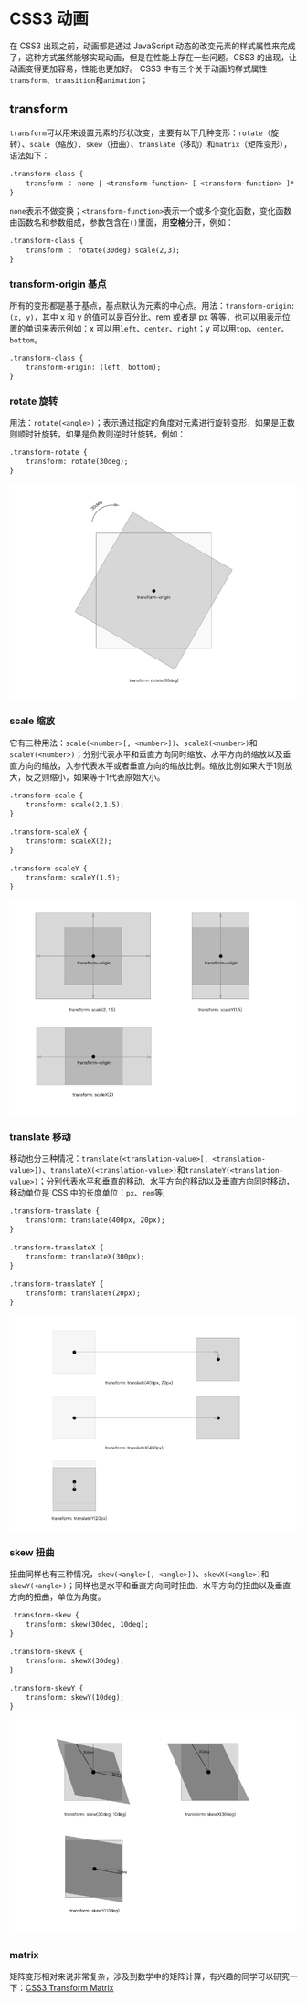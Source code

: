 # CSS3 动画
在 CSS3 出现之前，动画都是通过 JavaScript 动态的改变元素的样式属性来完成了，这种方式虽然能够实现动画，但是在性能上存在一些问题。CSS3 的出现，让动画变得更加容易，性能也更加好。
CSS3 中有三个关于动画的样式属性`transform`、`transition`和`animation`；

## transform
`transform`可以用来设置元素的形状改变，主要有以下几种变形：`rotate`（旋转）、`scale`（缩放）、`skew`（扭曲）、`translate`（移动）和`matrix`（矩阵变形），语法如下：

```
.transform-class {
	transform ： none | <transform-function> [ <transform-function> ]*
}
```

`none`表示不做变换；`<transform-function>`表示一个或多个变化函数，变化函数由函数名和参数组成，参数包含在`()`里面，用**空格**分开，例如：

```
.transform-class {
	transform ： rotate(30deg) scale(2,3);
}
```

### transform-origin 基点
所有的变形都是基于基点，基点默认为元素的中心点。用法：`transform-origin: (x, y)`，其中 x 和 y 的值可以是百分比、rem 或者是 px 等等，也可以用表示位置的单词来表示例如：x 可以用`left`、`center`、`right`；y 可以用`top`、`center`、`bottom`。

```
.transform-class {
	transform-origin: (left, bottom);
}
```

### rotate 旋转
用法：`rotate(<angle>)`；表示通过指定的角度对元素进行旋转变形，如果是正数则顺时针旋转，如果是负数则逆时针旋转，例如：

```
.transform-rotate {
	transform: rotate(30deg);
}
```

![transform rotate](../resources/images/transform-rotate.png)

### scale 缩放
它有三种用法：`scale(<number>[, <number>])`、`scaleX(<number>)`和`scaleY(<number>)`；分别代表水平和垂直方向同时缩放、水平方向的缩放以及垂直方向的缩放，入参代表水平或者垂直方向的缩放比例。缩放比例如果大于1则放大，反之则缩小，如果等于1代表原始大小。

```
.transform-scale {
	transform: scale(2,1.5);
}

.transform-scaleX {
	transform: scaleX(2);
}

.transform-scaleY {
	transform: scaleY(1.5);
}
```

![transform scale](../resources/images/transform-scale.png)

### translate 移动
移动也分三种情况：`translate(<translation-value>[, <translation-value>])`、`translateX(<translation-value>)`和`translateY(<translation-value>)`；分别代表水平和垂直的移动、水平方向的移动以及垂直方向同时移动，移动单位是 CSS 中的长度单位：`px`、`rem`等;

```
.transform-translate {
	transform: translate(400px, 20px);
}

.transform-translateX {
	transform: translateX(300px);
}

.transform-translateY {
	transform: translateY(20px);
}
```
![transform translate](../resources/images/transform-translate.png)



### skew 扭曲
扭曲同样也有三种情况，`skew(<angle>[, <angle>])`、`skewX(<angle>)`和`skewY(<angle>)`；同样也是水平和垂直方向同时扭曲、水平方向的扭曲以及垂直方向的扭曲，单位为角度。

```
.transform-skew {
	transform: skew(30deg, 10deg);
}

.transform-skewX {
	transform: skewX(30deg);
}

.transform-skewY {
	transform: skewY(10deg);
}
```
![transform skew](../resources/images/transform-skew.png)

### matrix
矩阵变形相对来说非常复杂，涉及到数学中的矩阵计算，有兴趣的同学可以研究一下：[CSS3 Transform Matrix](http://www.tuicool.com/articles/na6jy2)



